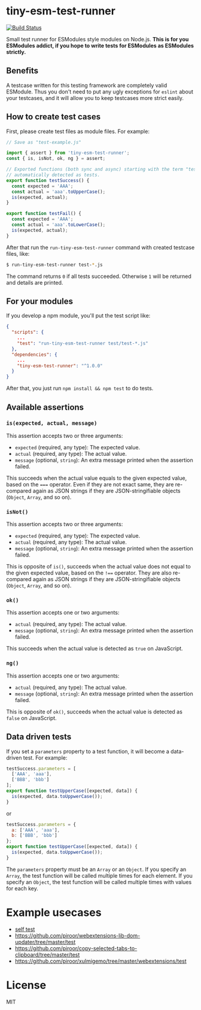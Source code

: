 # tiny-esm-test-runner

[![Build Status](https://travis-ci.org/piroor/tiny-esm-test-runner.svg?branch=master)](https://travis-ci.org/piroor/tiny-esm-test-runner)

Small test runner for ESModules style modules on Node.js.
**This is for you ESModules addict, if you hope to write tests for ESModules as ESModules strictly.**

## Benefits

A testcase written for this testing framework are completely valid ESModule.
Thus you don't need to put any ugly exceptions for `eslint` about your testcases, and it will allow you to keep testcases more strict easily.

## How to create test cases

First, please create test files as module files. For example:

```javascript
// Save as "test-example.js"

import { assert } from 'tiny-esm-test-runner';
const { is, isNot, ok, ng } = assert;

// Exported functions (both sync and async) starting with the term "test" are
// automatically detected as tests.
export function testSuccess() {
  const expected = 'AAA';
  const actual = 'aaa'.toUpperCase();
  is(expected, actual);
}

export function testFail() {
  const expected = 'AAA';
  const actual = 'aaa'.toLowerCase();
  is(expected, actual);
}
```

After that run the `run-tiny-esm-test-runner` command with created testcase files, like:

```bash
$ run-tiny-esm-test-runner test-*.js
```

The command returns `0` if all tests succeeded. Otherwise `1` will be returned and details are printed.

## For your modules

If you develop a npm module, you'll put the test script like:

```json
{
  "scripts": {
    ...
    "test": "run-tiny-esm-test-runner test/test-*.js"
  },
  "dependencies": {
    ...
    "tiny-esm-test-runner": "^1.0.0"
  }
}
```

After that, you just run `npm install && npm test` to do tests.

## Available assertions

### `is(expected, actual, message)`

This assertion accepts two or three arguments:

* `expected` (required, any type): The expected value.
* `actual` (required, any type): The actual value.
* `message` (optional, `string`): An extra message printed when the assertion failed.

This succeeds when the actual value equals to the given expected value, based on the `===` operator.
Even if they are not exact same, they are re-compared again as JSON strings if they are JSON-stringifiable objects (`Object`, `Array`, and so on).


### `isNot()`

This assertion accepts two or three arguments:

* `expected` (required, any type): The expected value.
* `actual` (required, any type): The actual value.
* `message` (optional, `string`): An extra message printed when the assertion failed.

This is opposite of `is()`, succeeds when the actual value does not equal to the given expected value, based on the `!==` operator.
They are also re-compared again as JSON strings if they are JSON-stringifiable objects (`Object`, `Array`, and so on).

### `ok()`

This assertion accepts one or two arguments:

* `actual` (required, any type): The actual value.
* `message` (optional, `string`): An extra message printed when the assertion failed.

This succeeds when the actual value is detected as `true` on JavaScript.

### `ng()`

This assertion accepts one or two arguments:

* `actual` (required, any type): The actual value.
* `message` (optional, `string`): An extra message printed when the assertion failed.

This is opposite of `ok()`, succeeds when the actual value is detected as `false` on JavaScript.

## Data driven tests

If you set a `parameters` property to a test function, it will become a data-driven test. For example:

```javascript
testSuccess.parameters = [
  ['AAA', 'aaa'],
  ['BBB', 'bbb']
];
export function testUpperCase([expected, data]) {
  is(expected, data.toUppwerCase());
}
```

or

```javascript
testSuccess.parameters = {
  a: ['AAA', 'aaa'],
  b: ['BBB', 'bbb']
};
export function testUpperCase([expected, data]) {
  is(expected, data.toUppwerCase());
}
```

The `parameters` property must be an `Array` or an `Object`.
If you specify an `Array`, the test function will be called multiple times for each element.
If you specify an `Object`, the test function will be called multiple times with values for each key.

# Example usecases

* [self test](./tests/)
* https://github.com/piroor/webextensions-lib-dom-updater/tree/master/test
* https://github.com/piroor/copy-selected-tabs-to-clipboard/tree/master/test
* https://github.com/piroor/xulmigemo/tree/master/webextensions/test

# License

MIT
